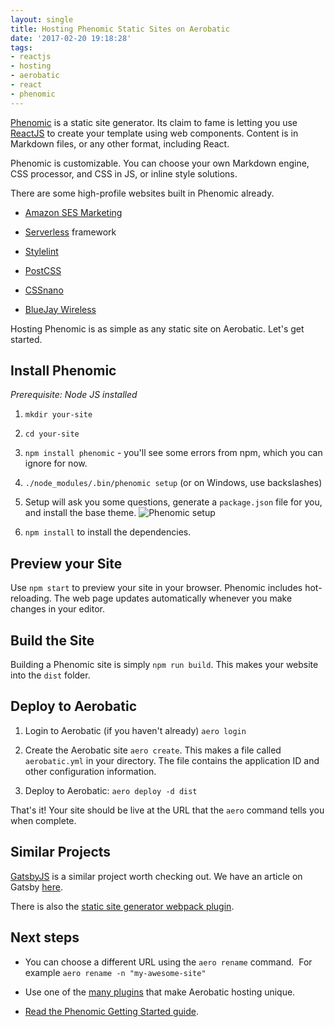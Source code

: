 ```yaml
---
layout: single
title: Hosting Phenomic Static Sites on Aerobatic
date: '2017-02-20 19:18:28'
tags:
- reactjs
- hosting
- aerobatic
- react
- phenomic
---
```


[Phenomic](https://phenomic.io) is a static site generator. Its claim to fame is letting you use [ReactJS](https://facebook.github.io/react/) to create your template using web components. Content is in Markdown files, or any other format, including React. 

Phenomic is customizable. You can choose your own Markdown engine, CSS processor, and CSS in JS, or inline style solutions. 

There are some high-profile websites built in Phenomic already. 

- [Amazon SES Marketing](https://moonmail.io/amazon-ses-email-marketing)

- [Serverless](https://serverless.com/) framework

- [Stylelint](http://stylelint.io/)

- [PostCSS](http://postcss.org/)

- [CSSnano](http://cssnano.co/)

- [BlueJay Wireless](https://www.bluejaywireless.com/)

Hosting Phenomic is as simple as any static site on Aerobatic. Let's get started. 

## Install Phenomic

_Prerequisite: Node JS installed_

1.  `mkdir your-site`

2.  `cd your-site`

3.  `npm install phenomic` - you'll see some errors from npm, which you can ignore for now.

4.  `./node_modules/.bin/phenomic setup` (or on Windows, use backslashes)

5.  Setup will ask you some questions, generate a `package.json` file for you, and install the base theme. <img class="screenshot" src="http://media.ivanstorck.com/aerobatic/phenomic-install.png" alt="Phenomic setup">


6.  `npm install` to install the dependencies.



## Preview your Site

Use `npm start` to preview your site in your browser. Phenomic includes hot-reloading. The web page updates automatically whenever you make changes in your editor.

## Build the Site

Building a Phenomic site is simply `npm run build`. This makes your website into the `dist` folder.

## Deploy to Aerobatic

1.  Login to Aerobatic (if you haven't already) `aero login`

2.  Create the Aerobatic site `aero create`. This makes a file called `aerobatic.yml` in your directory. The file contains the application ID and other configuration information.

3.  Deploy to Aerobatic: `aero deploy -d dist`

That's it! Your site should be live at the URL that the `aero` command tells you when complete.

## Similar Projects

[GatsbyJS](https://github.com/gatsbyjs) is a similar project worth checking out. We have an article on Gatsby [here](https://www.aerobatic.com/blog/gatsbyjs/).

There is also the [static site generator webpack plugin](https://www.npmjs.com/package/static-site-generator-webpack-plugin). 

## Next steps

*   You can choose a different URL using the `aero rename` command.  For example `aero rename -n "my-awesome-site"`

*   Use one of the [many plugins](https://www.aerobatic.com/docs/plugins/) that make Aerobatic hosting unique.

*   [Read the Phenomic Getting Started guide](https://phenomic.io/docs/getting-started/).
